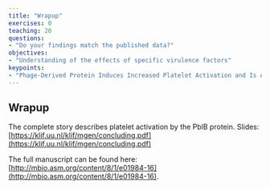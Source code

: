 ```yaml
---
title: "Wrapup"
exercises: 0
teaching: 20
questions:
- "Do your findings match the published data?"
objectives:
- "Understanding of the effects of specific virulence factors"
keypoints:
- "Phage-Derived Protein Induces Increased Platelet Activation and Is Associated with Mortality in Patients with Invasive Pneumococcal Disease"
---
```


## Wrapup
The complete story describes platelet activation by the PblB protein. Slides: [https://klif.uu.nl/klif/mgen/concluding.pdf](https://klif.uu.nl/klif/mgen/concluding.pdf)

The full manuscript can be found here: [http://mbio.asm.org/content/8/1/e01984-16](http://mbio.asm.org/content/8/1/e01984-16).

